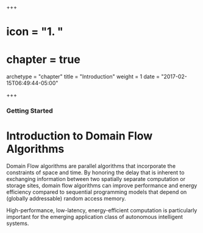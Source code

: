 +++
# icon = "<b>1. </b>"
# chapter = true

archetype = "chapter"
title = "Introduction"
weight = 1
date = "2017-02-15T06:49:44-05:00"

+++

### Getting Started

# Introduction to Domain Flow Algorithms

Domain Flow algorithms are parallel algorithms that incorporate the constraints of space and time.
By honoring the delay that is inherent to exchanging information between two spatially
separate computation or storage sites, domain flow algorithms can improve performance and energy efficiency
compared to sequential programming models that depend on (globally addressable) random access memory.

High-performance, low-latency, energy-efficient computation is particularly important for the emerging application
class of autonomous intelligent systems.
